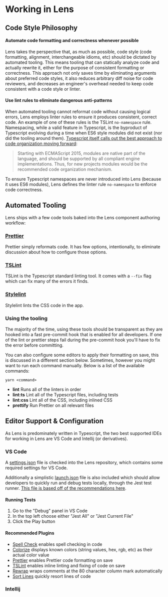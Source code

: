 # Working in Lens

## Code Style Philosophy

#### Automate code formatting and correctness whenever possible

Lens takes the perspective that, as much as possible, code style (code formatting, alignment, interchangeable idioms, etc) should be dictated by automated tooling. This means tooling that can statically analyze code and actually rewrite it, either for the purpose of consistent formatting or correctness. This approach not only saves time by eliminating arguments about preferred code styles, it also reduces arbitrary diff noise for code reviewers, and decreases an engineer's overhead needed to keep code consistent with a code style or linter.

#### Use lint rules to eliminate dangerous anti-patterns

When automated tooling cannot reformat code without causing logical errors, Lens employs linter rules to ensure it produces consistent, correct code. An example of one of these rules is the TSLint `no-namespace` rule. Namespacing, while a valid feature in Typescript, is the byproduct of Typescript evolving during a time when ES6 style modules did not exist (nor did the tooling around them). [Typescript itself calls out the best approach to code organization moving forward](https://www.typescriptlang.org/docs/handbook/namespaces-and-modules.html#using-modules):

> Starting with ECMAScript 2015, modules are native part of the language, and should be supported by all compliant engine implementations. Thus, for new projects modules would be the recommended code organization mechanism.

To ensure Typescript namespaces are never introduced into Lens (because it uses ES6 modules), Lens defines the linter rule `no-namespace` to enforce code correctness.

## Automated Tooling

Lens ships with a few code tools baked into the Lens component authoring workflow:

### [Prettier](https://prettier.io/)

Prettier simply reformats code. It has few options, intentionally, to eliminate discussion about how to configure those options.

### [TSLint](https://palantir.github.io/tslint/)

TSLint is the Typescript standard linting tool. It comes with a `--fix` flag which can fix many of the errors it finds.

### [Stylelint](https://stylelint.io/)

Stylelint lints the CSS code in the app.

### Using the tooling

The majority of the time, using these tools should be transparent as they are hooked into a fast pre-commit hook that is enabled for all developers. If one of the lint or prettier steps fail during the pre-commit hook you'll have to fix the error before committing.

You can also configure some editors to apply their formatting on save, this is discussed in a different section below. Sometimes, however you might want to run each command manually. Below is a list of the available commands:

`yarn <command>`

- **lint** Runs all of the linters in order
- **lint:ts** Lint all of the Typescript files, including tests
- **lint:css** Lint all of the CSS, including inlined CSS
- **prettify** Run Prettier on all relevant files

## Editor Support & Configuration

As Lens is predominately written in Typescript, the two best supported IDEs for working in Lens are VS Code and Intellij (or derivatives).

### VS Code

A [settings.json](.vscode/settings.json) file is checked into the Lens repository, which contains some required settings for VS Code.

Additionally a simplistic [launch.json](.vscode/launch.json) file is also included which should allow developers to quickly run and debug tests locally, through the Jest test runner. [This file is based off of the recommendations here](https://github.com/Microsoft/vscode-recipes/tree/master/debugging-jest-tests).

#### Running Tests

1.  Go to the "Debug" panel in VS Code
2.  In the top left choose either "Jest All" or "Jest Current File"
3.  Click the Play button

#### Recommended Plugins

- [Spell Check](https://github.com/Jason-Rev/vscode-spell-checker) enables spell checking in code
- [Colorize](https://github.com/kamikillerto/vscode-colorize) displays known colors (string values, hex, rgb, etc) as their actual color value
- [Prettier](https://github.com/prettier/prettier-vscode) enables Prettier code formatting on save
- [TSLint](https://github.com/Microsoft/vscode-tslint) enables inline linting and fixing of code on save
- [Rewrap](https://github.com/stkb/Rewrap) wraps comments at the 80 character column mark automatically
- [Sort Lines](https://github.com/Tyriar/vscode-sort-lines) quickly resort lines of code

### Intellij
